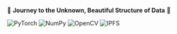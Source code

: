 🔭 **Journey to the Unknown, Beautiful Structure of Data** 💾

<img alt="PyTorch" src ="https://img.shields.io/badge/PyTorch-EE4C2C.svg?&style=for-the-badge&logo=PyTorch&logoColor=white"/> <img alt="NumPy" src="https://img.shields.io/badge/NumPy-013243.svg?&style=for-the-badge&logo=NumPy&logoColor=white"/> <img alt="OpenCV" src="https://img.shields.io/badge/OpenCV-5C3EE8.svg?&style=for-the-badge&logo=OpenCV&logoColor=white"/> <img alt="IPFS" src="https://img.shields.io/badge/IPFS-65C2CB.svg?&style=for-the-badge&logo=IPFS&logoColor=white"/>

<!--
**Neutrinoant/Neutrinoant** is a ✨ _special_ ✨ repository because its `README.md` (this file) appears on your GitHub profile.

Here are some ideas to get you started:

- 🔭 I’m currently working on ...
- 🌱 I’m currently learning ...
- 👯 I’m looking to collaborate on ...
- 🤔 I’m looking for help with ...
- 💬 Ask me about ...
- 📫 How to reach me: ...
- 😄 Pronouns: ...
- ⚡ Fun fact: ...
-->
